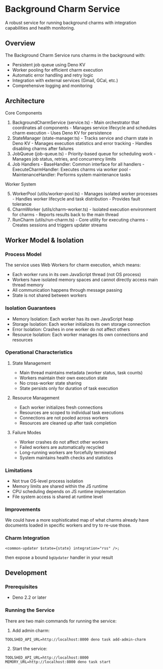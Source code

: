 # Background Charm Service

A robust service for running background charms with integration capabilities and
health monitoring.

## Overview

The Background Charm Service runs charms in the background with:

- Persistent job queue using Deno KV
- Worker pooling for efficient charm execution
- Automatic error handling and retry logic
- Integration with external services (Gmail, GCal, etc.)
- Comprehensive logging and monitoring

## Architecture

Core Components

1. BackgroundCharmService (service.ts) - Main orchestrator that coordinates all
   components - Manages service lifecycle and schedules charm execution - Uses
   Deno KV for persistence
2. StateManager (state-manager.ts) - Tracks service and charm state in Deno KV -
   Manages execution statistics and error tracking - Handles disabling charms
   after failures
3. JobQueue (job-queue.ts) - Priority-based queue for scheduling work - Manages
   job status, retries, and concurrency limits
4. Job Handlers - BaseHandler: Common interface for all handlers -
   ExecuteCharmHandler: Executes charms via worker pool - MaintenanceHandler:
   Performs system maintenance tasks

Worker System

5. WorkerPool (utils/worker-pool.ts) - Manages isolated worker processes -
   Handles worker lifecycle and task distribution - Provides fault tolerance
6. CharmWorker (utils/charm-worker.ts) - Isolated execution environment for
   charms - Reports results back to the main thread
7. RunCharm (utils/run-charm.ts) - Core utility for executing charms - Creates
   sessions and triggers updater streams

## Worker Model & Isolation

### Process Model

The service uses Web Workers for charm execution, which means:

- Each worker runs in its own JavaScript thread (not OS process)
- Workers have isolated memory spaces and cannot directly access main thread
  memory
- All communication happens through message passing
- State is not shared between workers

### Isolation Guarantees

- Memory Isolation: Each worker has its own JavaScript heap
- Storage Isolation: Each worker initializes its own storage connection
- Error Isolation: Crashes in one worker do not affect others
- Resource Isolation: Each worker manages its own connections and resources

### Operational Characteristics

1. State Management
   - Main thread maintains metadata (worker status, task counts)
   - Workers maintain their own execution state
   - No cross-worker state sharing
   - State persists only for duration of task execution

2. Resource Management
   - Each worker initializes fresh connections
   - Resources are scoped to individual task executions
   - Connections are not pooled across workers
   - Resources are cleaned up after task completion

3. Failure Modes
   - Worker crashes do not affect other workers
   - Failed workers are automatically recycled
   - Long-running workers are forcefully terminated
   - System maintains health checks and statistics

### Limitations

- Not true OS-level process isolation
- Memory limits are shared within the JS runtime
- CPU scheduling depends on JS runtime implementation
- File system access is shared at runtime level

### Improvements

We could have a more sophisticated map of what charms already have documents
loaded in specific workers and try to re-use those.

### Charm Integration

```tsx
<common-updater $state={state} integration="rss" />;
```

then expose a bound `bgUpdater` handler in your result

## Development

### Prerequisites

- Deno 2.2 or later

### Running the Service

There are two main commands for running the service:

1. Add admin charm:

```
TOOLSHED_API_URL=http://localhost:8000 deno task add-admin-charm
```

2. Start the service:

```
TOOLSHED_API_URL=http://localhost:8000 MEMORY_URL=http://localhost:8000 deno task start
```

